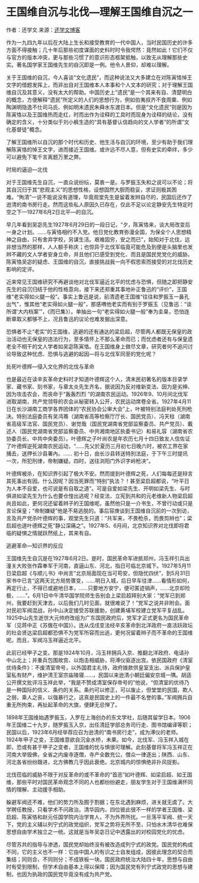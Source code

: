 # 王国维自沉与北伐—理解王国维自沉之一

作者：还学文
来源：[还学文博客](http://huanxw.blogspot.com/2017/02/blog-post_22.html)

作为一九四九年以后在大陆上生长和接受教育的一代中国人，当时民国历史的许多方面不得接触；几十年后那些初度谋面的史料时时令我愕然：竟然如此！它们不仅与官方的版本冲突，更与那些习惯了的意识形态框架抵触，以致无从理解那些史实。著名国学家王国维先生的自沉即是一例。他令人景仰，却难以理解。

关于王国维的自沉，今人喜谈“文化遗民”，而这种说法又大多建立在对陈寅恪悼王文字的借题发挥上，而非出自对王国维本人本事和个人文本的研究；对于理解王国维自沉及其意义，没有太大的帮助。中国历史上“遗民”是一个其来有自、清楚明白的概念，方便解释“遗民”所定义的人们的思想行为，例如伯夷叔齐不食周粟、例如陶渊明隐逸不仕司马氏、例如明末遗民朱舜水东渡日本。但是“文化遗民”则是因为陈寅恪以及王国维热而走红，时而出作为诠释的工具时而现身为诠释的结论，没有确定的含义，十分类似于刘小枫生造的“具有基督认信趋向的文人学者”的所谓“文化基督徒”概念。

了解王国维所以自沉的那个时代和历史、他生活与自沉的环境，至少有助于我们理解陈寅恪的悼王文字，进而接近王国维。或许远不尽人意，但有史实的牵绊，多少可以避免下笔千言离题万里之弊。

时局的逼迫—北伐

对于王国维先生自沉，一直众说纷纭，莫衷一是。与罗振玉失和之说可以不论；将其自沉归于其“悲观主义”的思想性格，设想固然大胆而稳妥，求证则极其困难。“殉清”一说不能说没有道理，毕竟观堂先生是留着发辫自尽的，民国后还作了逊清的南书房行走。然而这些私人原因久已存在，仅此不足以论定静安先生特定时空之下—1927年6月2日北平—的自沉。

早几年看到吴宓先生1927年6月29日的一段日记，“夕，陈寅恪来，谈大局改变后一身之计划。……与寅恪相约不入党。他日党化教育弥漫全国，为保全个人思想精神之自由，只有舍弃学校，另谋生活。艰难固穷，安之而已”，始知对于北伐，远非想当然的那样，人人额手称庆；也惊异于北伐军临竟可能危及到便是头脑里也发辫不藏的文人学者安身立命，并且他们已感受到党化、而且是国民党党化的威胁。陈寅恪吴宓的疑虑、王国维的自沉，直接挑战我一向不假思索而接受的对北伐历史影响的定评。

近来常见王国维研究不再避谈他对北伐军逼近北平的忧虑与恐惧，但随之即把静安先生的自沉归结于他的性格意向，接下来还郑重其事地补正鲁迅的“评价”，王国维“老实得如火腿一般”。事实上鲁迅是说，前清遗老王国维“往往和罗振玉一鼻孔出气”，惟其他“老实得如火腿一般”，那感喟他老实而有别于罗振玉（见鲁迅：“谈所谓‘大内档案’”，《而已集》）。单抽出一句“老实得如火腿一般”奉为圭臬，恐怕连断章取义都够不上，况且鲁迅的议论也难发掘出深意。

恐惧者不止“老实”的王国维，逃避的还有通达的梁启超，尽管两人都既无保皇的政治活动也无保皇的违法行为，至多情怀上不那么革命而已；而忧虑者还有与保皇遗老全不相干的文人学者如吴宓陈寅恪。在王国维身上做尽文章，研究者何不追问讨论导致这种忧虑、恐惧与逃避的起因—将与北伐军同至的党化呢？

处死叶德辉—侵入文化界的北伐与革命

也是最近在读辛亥革命史料时才知道叶德辉这个人，清末民初著名的版本目录学家、藏书家、刻书家，与章太炎先生齐名，据说因为反对维新变法、因为是劣绅、因为攻击农会，而丧命于“轰轰烈烈 ”的湖南农民运动。1926年9、10月间北伐军进取湖南，共产党领导的农会从秘密转入公开，农民运动席卷全省。1927年4月11日在长沙湖南工商学各界团体的“农民协会公审大会”上，叶被特别法庭判处死刑枪决。特别法庭委员有吴鸿骞（湖南省高等检察厅厅长、国民党员）、冯天柱（湖南省高级军法官、国民党员）、谢觉哉（国民党湖南省党部监察委员、共产党员）、戴述人（国民党湖南省党部监察委员、中共湘南地区执委书记）和易礼容（湖南省农协委员长、中共中央委员）。叶德辉之子叶尚农是年农历七月十四日致友人信佐证了叶德辉逆死湖南农民运动，“……先父於夏历三月初七日晚六时，被农工界在家捕去，送押长沙县署內。…… 初十日，由长沙县转送特別法庭，于下午三时提讯一次，所犯刑律，帝制嫌疑。四时，送往浏阳门外识字岭枪决”。

叶德辉被杀，在知识界引起了极大不安。然而提到叶德辉之死，人们每每还是辩言其死事出有因。什么因呢？因当死罪而“特别”执法？！甚至梁启超都说，“叶平日为人本不自爱，也可说是有自取之道”。可是自爱如梁先生、开明如梁先生、与时俱进如梁先生为什么也要仓惶出逃呢？经变法、立宪到共和的元老维新人物梁启超尚且如此，更何况还留着辫子的王国维呢。虽然他只是一介书生，不曾行动或只是言论保皇；“帝制嫌疑”他是不易逃脱的。事后容庚谈到王国维自沉前的一次到访，言及共产党杀叶德辉的事，观堂先生只道：“共军来，不畏枪杀，而畏剪辫也”；梁启超也道叶德辉之死“静公深痛之”。1927年5、6月间，北京知识界对北伐即将君临的疑惧之情就跃然纸上，其来有自。

逃避革命—知识界的反应

王国维先生自沉是在1927年6月2日。是时，国民革命军进抵郑州，冯玉祥引兵出潼关大败张作霖奉军于河南，直逼山东、河北，指日可临北京城下。1927年5月11日梁启超《与顺儿书》中尚言“北京局面现在当可苟安，但隐忧四伏”，到5月31日家书中已言“这两天北方局势骤变，……明日入城，后日早车往津……看情形如何，再定行止，不得已或避地日本，……只要地方安宁，便可匿迹销声，……北京却险极，……”。6月1日中午清华国学院师生告别会上梁启超拜别大家：“党军已到郑州，我要赶到天津去，以后我们几时见面，就很难说了！”党军之说并非附会。面对民初军阀混战，孙中山决定接受苏联援助，创建黄埔军校建立党军平复战乱。1925中山先生逝世大元帅府改组为广东国民政府后，党军才正式更名为国民革命军（见蒋中正《苏俄在中国》）。连从戊戌变法经辛亥革命到北洋政府一直活跃政坛的社会贤达梁启超都恐惧不为党军所容而出逃，更何况留着辫子而不革命的王国维呢。而且，军阀冯玉祥逼近北平。

此前已经甲子之变。那是1924年10月，冯玉祥拥兵入京、推翻北洋政府、电请孙中山北上；并重兵包围故宫、以炮击相威胁，将溥仪驱逐出宫。依民国政府《清室优待条件》：不废清室帝号，以外国君主礼待，政府拨款供皇室支出、派兵保护皇室私有财产，维护清王室宗庙陵寝……，民国以来逊清小朝廷偏安京城一隅。胡适公开撰文批评冯玉祥此举，“我是不赞成清室保存帝号的”他说，“但清室的优待乃是一种国际的信义、条约的关系。条约可以修正，可以废止，但堂堂的民国，欺人之弱，乘人之丧，以强暴行之，这真是民国史上的一件最不名誉的事。”军阀拥兵自重无所拘束，再扯起革命的大旗，便肆无忌惮了。

1898年王国维始遇罗振玉，入罗在上海创办的东文学社，后随其留学日本。1906年王国维二十九岁，随罗振玉入京，出任清廷学部总务司行走、图书馆编译等职；民国以后，1923年6月经举荐应召为逊清的“南书房行走”，成为溥仪的老师。1924年甲子之变，王国维意欲自沉金水桥，未果。如今，北伐军、冯玉祥入城在即，恐或有甚于甲子之变者，王国维的忧与惧很可理解。此刻基督将军冯玉祥正在河南大举毁佛，全省之内废寺逐僧，寺产全数充公，僧众一律逐出；陕西、山东、河北各省纷纷跟进，北方佛教几乎因此衰绝。北京城内的惊惧绝非扑风捉影。

北伐莅临的威胁不限于对反革命的或不革命的“首恶”如叶德辉、如梁启超、如王国维，那些平时对国民革命观念不同的人也都纷纷避走，朋友学生对于王国维满怀同情的理解、主动援手相助。

躲避军阀还不难，他们的势力所及囿于割据；在东北遇到麻烦，进关就无虞了。大学聘任教授，只看学术不问政治。清华园内，四位彼此很不一样的学者王国维、梁启超、陈寅恪和赵元任国学院内治学育人，不为外界所扰。一旦荡平军阀、统一天下，党的主义辅以列宁式的政党组织，党军之势将无所不至，只怕水木清华也难保思想自由学术独立之一统。这就是当年吴宓日记中透露出的对校园党化的忧虑。

尽管苏共的指导与渗透，国民党却始终没有被改造成列宁式的政党。国民党的构成不同，它的主义也不一样：它由中国人的有识之士自发组成，因彼此理念的契合而集结；同则合，不同则分；不成铁板一块。国民政府统治大陆四十年，思想与自由时有受到限制，但学术自由基本上得以保障；因为国民党有列宁式政党的思想与建制，也因为执政的国民党毕竟没有成为共产党。
